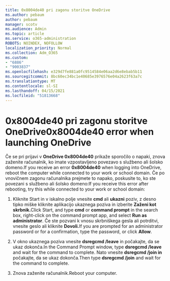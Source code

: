```yaml
---
title: 0x8004de40 pri zagonu storitve OneDrive
ms.author: pebaum
author: pebaum
manager: scotv
ms.audience: Admin
ms.topic: article
ms.service: o365-administration
ROBOTS: NOINDEX, NOFOLLOW
localization_priority: Normal
ms.collection: Adm_O365
ms.custom:
- "6886"
- "9003837"
ms.openlocfilehash: e329d7fe881a0fc9514584e06aa2d6e8ebab5b11
ms.sourcegitcommit: 8bc60ec34bc1e40685e3976576e04a2623f63a7c
ms.translationtype: MT
ms.contentlocale: sl-SI
ms.lasthandoff: 04/15/2021
ms.locfileid: "51813668"
---
```

# <a name="0x8004de40-error-when-launching-onedrive"></a><span data-ttu-id="e3078-102">0x8004de40 pri zagonu storitve OneDrive</span><span class="sxs-lookup"><span data-stu-id="e3078-102">0x8004de40 error when launching OneDrive</span></span>

<span data-ttu-id="e3078-103">Če se pri prijavi v **OneDrive 0x8004de40** prikaže sporočilo o napaki, znova zaženite računalnik, ko imate vzpostavljeno povezavo s službeno ali šolsko domeno.</span><span class="sxs-lookup"><span data-stu-id="e3078-103">If you receive an error **0x8004de40** when  logging into OneDrive, reboot the computer while connected to your work or school domain.</span></span> <span data-ttu-id="e3078-104">Če po vnovičnem zagonu računalnika prejmete to napako, poskusite to, ko ste povezani s službeno ali šolsko domeno:</span><span class="sxs-lookup"><span data-stu-id="e3078-104">If you receive this error after rebooting, try this while connected to your work or school domain:</span></span>

1. <span data-ttu-id="e3078-105">Kliknite Start in v iskalno polje vnesite **cmd** ali **ukazni** poziv, z desno tipko miške kliknite aplikacijo ukaznega poziva in izberite **Zaženi kot skrbnik.**</span><span class="sxs-lookup"><span data-stu-id="e3078-105">Click Start, and type **cmd** or **command prompt**  in the search  box, right-click on the command prompt app, and select  **Run as administrator**.</span></span> <span data-ttu-id="e3078-106">Če ste pozvani k vnosu skrbniškega gesla ali potrditvi, vnesite geslo ali kliknite **Dovoli.**</span><span class="sxs-lookup"><span data-stu-id="e3078-106">If you are prompted for an administrator password or for a confirmation, type the password, or click **Allow**.</span></span>  

2. <span data-ttu-id="e3078-107">V okno ukaznega poziva vnesite **dsregcmd /leave**  in počakajte, da se ukaz dokonča.</span><span class="sxs-lookup"><span data-stu-id="e3078-107">In the Command Prompt window, type **dsregcmd /leave**  and wait for the command to complete.</span></span> <span data-ttu-id="e3078-108">Nato vnesite **dsregcmd /join in** počakajte, da se ukaz dokonča.</span><span class="sxs-lookup"><span data-stu-id="e3078-108">Then type **dsregcmd /join** and wait for the command to complete.</span></span>
3. <span data-ttu-id="e3078-109">Znova zaženite računalnik.</span><span class="sxs-lookup"><span data-stu-id="e3078-109">Reboot your computer.</span></span>
